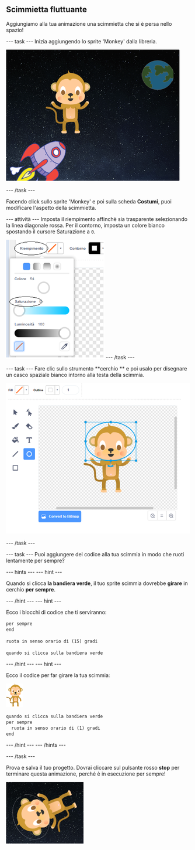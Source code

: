 ## Scimmietta fluttuante

Aggiungiamo alla tua animazione una scimmietta che si è persa nello spazio!

\--- task \--- Inizia aggiungendo lo sprite 'Monkey' dalla libreria.

![Aggiungere lo sprite di una scimmia](images/space-monkey-sprite.png)

\--- /task \---

Facendo click sullo sprite 'Monkey' e poi sulla scheda **Costumi**, puoi modificare l'aspetto della scimmietta.

\--- attività \--- Imposta il riempimento affinchè sia trasparente selezionando la linea diagonale rossa. Per il contorno, imposta un colore bianco spostando il cursore Saturazione a `0`.

![Rendi il colore bianco](images/make-white.png) \--- /task \---

\--- task \--- Fare clic sullo strumento **cerchio ** e poi usalo per disegnare un casco spaziale bianco intorno alla testa della scimmia.

![Casco della scimmia](images/space-monkey-edit.png)

\--- /task \---

\--- task \--- Puoi aggiungere del codice alla tua scimmia in modo che ruoti lentamente per sempre?

\--- hints \--- \--- hint \---

Quando si clicca **la bandiera verde**, il tuo sprite scimmia dovrebbe **girare** in cerchio **per sempre**.

\--- /hint \--- \--- hint \---

Ecco i blocchi di codice che ti serviranno:

```blocks3
per sempre
end

ruota in senso orario di (15) gradi

quando si clicca sulla bandiera verde
```

\--- /hint \--- \--- hint \---

Ecco il codice per far girare la tua scimmia:

![Sprite scimmia](images/sprite-monkey.png)

```blocks3
quando si clicca sulla bandiera verde
per sempre 
  ruota in senso orario di (1) gradi
end
```

\--- /hint \--- \--- /hints \---

\--- /task \---

Prova e salva il tuo progetto. Dovrai cliccare sul pulsante rosso **stop** per terminare questa animazione, perché è in esecuzione per sempre!

![Prova la scimmia rotante](images/space-spin-test.png)